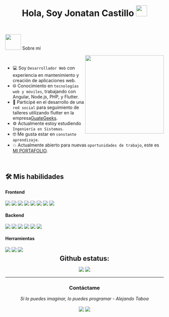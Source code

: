 <h1 align="center"><b>Hola, Soy Jonatan Castillo </b><img src="https://media.giphy.com/media/hvRJCLFzcasrR4ia7z/giphy.gif" width="35"></h1>
<br>

 <picture><img src = "https://github.com/7oSkaaa/7oSkaaa/blob/main/Images/about_me.gif?raw=true" width = 50px></picture> Sobre mí

<picture> <img align="right" src="https://github.com/7oSkaaa/7oSkaaa/blob/main/Images/Right_Side.gif?raw=true" width = 250px></picture>

<br>

- 💻 Soy `Desarrollador Web` con experiencia en mantenimiento y creación de aplicaciones web.
- 🌐 Conocimiento en `tecnologías web y móviles`, trabajando con Angular, Node.js, PHP, y Flutter.
- 🚀 Participé en el desarrollo de una `red social` para seguimiento de talleres utilizando flutter en la empresa[GuateGeeks](https://guategeeks.com/).
- ⚙️ Actualmente estoy estudiendo `Ingeniería en Sistemas`.
- 🤓 Me gusta estar en `constante aprendizaje`.
- 💥 Actualmente abierto para nuevas `oportunidades de trabajo`, este es [MI PORTAFOLIO](https://jhonproyec.github.io/portafolio/).
<br>


## 🛠️ Mis habilidades
<h4> Frontend </h4>
<span> 
  <img src="https://img.shields.io/badge/HTML5-E34F26?style=for-the-badge&logo=html5&logoColor=white">
  <img src="https://img.shields.io/badge/CSS3-1572B6?style=for-the-badge&logo=css3&logoColor=white">
  <img src="https://img.shields.io/badge/JavaScript-F7DF1E?style=for-the-badge&logo=javascript&logoColor=black">
  <img src="https://img.shields.io/badge/bootstrap-%238511FA.svg?style=for-the-badge&logo=bootstrap&logoColor=white">
  <img src="https://img.shields.io/badge/angular-%23DD0031.svg?style=for-the-badge&logo=angular&logoColor=white">
  <img src="https://img.shields.io/badge/node.js-6DA55F?style=for-the-badge&logo=node.js&logoColor=white">
  <img src="https://img.shields.io/badge/typescript-%23007ACC.svg?style=for-the-badge&logo=typescript&logoColor=white">
  <img src="https://img.shields.io/badge/Flutter-%2302569B.svg?style=for-the-badge&logo=Flutter&logoColor=white">
</span>
<h4> Backend </h4>
<span> 
  <img src="https://img.shields.io/badge/node.js-6DA55F?style=for-the-badge&logo=node.js&logoColor=white">
  <img src="https://img.shields.io/badge/PHP-777BB4?style=for-the-badge&logo=php&logoColor=white">
  <img src="https://img.shields.io/badge/mysql-4479A1.svg?style=for-the-badge&logo=mysql&logoColor=white">
  <img src="https://img.shields.io/badge/express.js-%23404d59.svg?style=for-the-badge&logo=express&logoColor=%2361DAFB">
  <img src="https://img.shields.io/badge/Microsoft%20SQL%20Server-CC2927?style=for-the-badge&logo=microsoft%20sql%20server&logoColor=white">
  <img src="https://img.shields.io/badge/Oracle-F80000?style=for-the-badge&logo=oracle&logoColor=white">
</span>
<h4> Herramientas </h4>
<span> 
  <img src="https://img.shields.io/badge/git-%23F05033.svg?style=for-the-badge&logo=git&logoColor=white">
  <img src="https://img.shields.io/badge/github-%23121011.svg?style=for-the-badge&logo=github&logoColor=white">
  <img src="https://img.shields.io/badge/Visual%20Studio%20Code-0078d7.svg?style=for-the-badge&logo=visual-studio-code&logoColor=white">
</span>

<div align="center">
<h2 align="center" style="margin: 5px 10px;">Github estatus:</h2> 

[![](https://github-readme-stats.vercel.app/api?username=Jhonproyec&show_icons=true&theme=tokyonight&hide_border=true&locale=en)](https://github.com/Jhonproyec)
[![](https://github-readme-streak-stats.herokuapp.com/?user=Jhonproyec&theme=material-palenight)](https://github.com/Jhonproyec)
</div>


<hr>
<h3 align="center">Contáctame</h3>
<p align="center">
   <i>Si lo puedes imaginar, lo puedes programar - Alejando Taboa</i>
   <br>
<br>	
<a target="_blank" href="https://www.linkedin.com/in/jonatan-castillo-50b396208/"><img src="https://img.shields.io/badge/-LinkedIn-0077B5?style=for-the-badge&logo=Linkedin&logoColor=white"></img></a>
<a target="_blank" href="mailto:albertcasti0919@gmail.com"><img src="https://img.shields.io/badge/-Gmail-D14836?style=for-the-badge&logo=Gmail&logoColor=white"></img></a>
<br>
</p>


